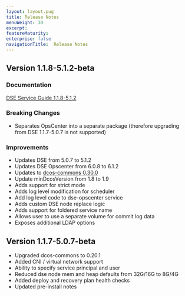 ```yaml
---
layout: layout.pug
title: Release Notes
menuWeight: 30
excerpt:
featureMaturity:
enterprise: false
navigationTitle:  Release Notes
---
```


## Version 1.1.8-5.1.2-beta

### Documentation
[DSE Service Guide 1.1.8-5.1.2](https://gist.github.com/NimaVaziri/7da71cf88a2fda04297de208de311b32)

### Breaking Changes
- Separates OpsCenter into a separate package (therefore upgrading from DSE 1.1.7-5.0.7 is not
supported)

### Improvements
- Updates DSE from 5.0.7 to 5.1.2
- Updates DSE Opscenter from 6.0.8 to 6.1.2
- Updates to [dcos-commons 0.30.0](https://github.com/mesosphere/dcos-commons/releases/tag/0.30.0)
- Update minDcosVersion from 1.8 to 1.9
- Adds support for strict mode
- Adds log level modification for scheduler
- Add log level code to dse-opscenter service
- Adds custom DSE node replace logic
- Adds support for foldered service name
- Allows user to use a separate volume for commit log data
- Exposes additional LDAP options

## Version 1.1.7-5.0.7-beta

* Upgraded dcos-commons to 0.20.1
* Added CNI / virtual network support
* Ability to specify service principal and user
* Reduced dse node mem and heap defaults from 32G/16G to 8G/4G
* Added deploy and recovery plan health checks
* Updated pre-install notes

